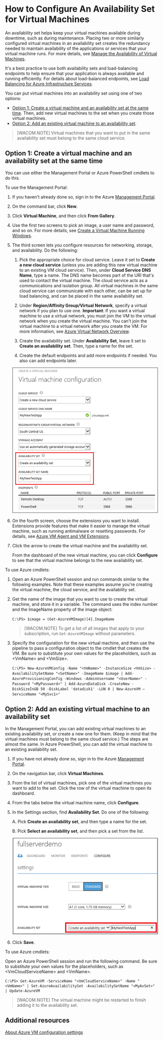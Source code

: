 <properties title="How to Configure An Availability Set for Virtual Machines" pageTitle="How to Configure An Availability Set for Virtual Machines" description="Gives the steps to configure an availability set for a VM in Azure" metaKeywords="" services="virtual-machines" solutions="" documentationCenter="" authors="kathydav" manager="timlt" videoId="" scriptId="" />

<tags ms.service="virtual-machines" ms.workload="infrastructure-services" ms.tgt_pltfrm="vm-multiple" ms.devlang="na" ms.topic="article" ms.date="09/30/2014" ms.author="kathydav"></tags>

# How to Configure An Availability Set for Virtual Machines

An availability set helps keep your virtual machines available during downtime, such as during maintenance. Placing two or more similarly configured virtual machines in an availability set creates the redundancy needed to maintain availability of the applications or services that your virtual machine runs. For more details, see [Manage the Availability of Virtual Machines][Manage the Availability of Virtual Machines].

It's a best practice to use both availability sets and load-balancing endpoints to help ensure that your application is always available and running efficiently. For details about load-balanced endpoints, see [Load Balancing for Azure Infrastructure Services][Load Balancing for Azure Infrastructure Services].

You can put virtual machines into an availability set using one of two options:

-   [Option 1: Create a virtual machine and an availability set at the same time][Option 1: Create a virtual machine and an availability set at the same time]. Then, add new virtual machines to the set when you create those virtual machines.
-   [Option 2: Add an existing virtual machine to an availability set][Option 2: Add an existing virtual machine to an availability set].

> [WACOM.NOTE] Virtual machines that you want to put in the same availability set must belong to the same cloud service.

## <span id="createset"></span> </a>Option 1: Create a virtual machine and an availability set at the same time

You can use either the Management Portal or Azure PowerShell cmdlets to do this.

To use the Management Portal:

1.  If you haven't already done so, sign in to the Azure [Management Portal][Management Portal].

2.  On the command bar, click **New**.

3.  Click **Virtual Machine**, and then click **From Gallery**.

4.  Use the first two screens to pick an image, a user name and password, and so on. For more details, see [Create a Virtual Machine Running Windows][Create a Virtual Machine Running Windows].

5.  The third screen lets you configure resources for networking, storage, and availability. Do the following:

    1.  Pick the appropriate choice for cloud service. Leave it set to **Create a new cloud service** (unless you are adding this new virtual machine to an existing VM cloud service). Then, under **Cloud Service DNS Name**, type a name. The DNS name becomes part of the URI that's used to contact the virtual machine. The cloud service acts as a communications and isolation group. All virtual machines in the same cloud service can communicate with each other, can be set up for load balancing, and can be placed in the same availability set.

    2.  Under **Region/Affinity Group/Virtual Network**, specify a virtual network if you plan to use one. **Important**: If you want a virtual machine to use a virtual network, you must join the VM to the virtual network when you create the virtual machine. You can't join the virtual machine to a virtual network after you create the VM. For more information, see [Azure Virtual Network Overview][Azure Virtual Network Overview].

    3.  Create the availability set. Under **Availability Set**, leave it set to **Create an availability set**. Then, type a name for the set.
    4.  Create the default endpoints and add more endpoints if needed. You also can add endpoints later.

    ![Create an availabililty set for a new VM][Create an availabililty set for a new VM]

6.  On the fourth screen, choose the extensions you want to install. Extensions provide features that make it easier to manage the virtual machine, such as running antimalware or resetting passwords. For details, see [Azure VM Agent and VM Extensions][Azure VM Agent and VM Extensions].

7.  Click the arrow to create the virtual machine and the availability set.

    From the dashboard of the new virtual machine, you can click **Configure** to see that the virtual machine belongs to the new availability set.

To use Azure cmdlets:

1.  Open an Azure PowerShell session and run commands similar to the following examples. Note that these examples assume you're creating the virtual machine, the cloud service, and the availability set.

2.  Get the name of the image that you want to use to create the virtual machine, and store it in a variable. The command uses the index number and the ImageName property of the image object:

    `C:\PS> $image = (Get-AzureVMImage)[4].ImageName`

    > [WACOM.NOTE] To get a list of all images that apply to your subscription, run `Get-AzureVMImage` without parameters.

3.  Specify the configuration for the new virtual machine, and then use the pipeline to pass a configuration object to the cmdlet that creates the VM. Be sure to substitute your own values for the placeholders, such as \<VmName\> and \<VmSize\>.

    `C:\PS> New-AzureVMConfig -Name "<VmName>" -InstanceSize <VmSize> -AvailabilitySetName "<SetName>" -ImageName $image | Add-AzureProvisioningConfig -Windows -AdminUsername "<UserName>" -Password "<MyPassword>" | Add-AzureDataDisk -CreateNew -DiskSizeInGB 50 -DiskLabel 'datadisk1' -LUN 0 | New-AzureVM –ServiceName "<MySvc1>"`

## <span id="addmachine"></span> </a>Option 2: Add an existing virtual machine to an availability set

In the Management Portal, you can add existing virtual machines to an existing availability set, or create a new one for them. (Keep in mind that the virtual machines must belong to the same cloud service.) The steps are almost the same. In Azure PowerShell, you can add the virtual machine to an existing availability set.

1.  If you have not already done so, sign in to the Azure [Management Portal][Management Portal].

2.  On the navigation bar, click **Virtual Machines**.

3.  From the list of virtual machines, pick one of the virtual machines you want to add to the set. Click the row of the virtual machine to open its dashboard.

4.  From the tabs below the virtual machine name, click **Configure**.

5.  In the Settings section, find **Availability Set**. Do one of the following:

    A. Pick **Create an availability set**, and then type a name for the set.

    B. Pick **Select an availability set**, and then pick a set from the list.

    ![Create an availabililty set for an existing VM][Create an availabililty set for an existing VM]

6.  Click **Save**.

To use Azure cmdlets:

Open an Azure PowerShell session and run the following command. Be sure to substitute your own values for the placeholders, such as \<VmCloudServiceName\> and \<VmName\>.

    C:\PS> Get-AzureVM -ServiceName "<VmCloudServiceName>" -Name "<VmName>" | Set-AzureAvailabilitySet -AvailabilitySetName "<MyAvSet>" | Update-AzureVM

> [WACOM.NOTE] The virtual machine might be restarted to finish adding it to the availability set.

## Additional resources

[About Azure VM configuration settings][About Azure VM configuration settings]

<!-- LINKS -->

  [Manage the Availability of Virtual Machines]: ../virtual-machines-manage-availability
  [Load Balancing for Azure Infrastructure Services]: ../virtual-machines-load-balance
  [Option 1: Create a virtual machine and an availability set at the same time]: #createset
  [Option 2: Add an existing virtual machine to an availability set]: #addmachine
  [Management Portal]: http://manage.windowsazure.com
  [Create a Virtual Machine Running Windows]: ../virtual-machines-windows-tutorial
  [Azure Virtual Network Overview]: http://go.microsoft.com/fwlink/p/?linkid=294063
  [Create an availabililty set for a new VM]: ./media/virtual-machines-how-to-configure-availability/VMavailabilityset.png
  [Azure VM Agent and VM Extensions]: http://go.microsoft.com/fwlink/p/?LinkId=XXX
  [Create an availabililty set for an existing VM]: ./media/virtual-machines-how-to-configure-availability/VMavailabilityExistingVM.png
  [About Azure VM configuration settings]: http://msdn.microsoft.com/en-us/library/azure/dn763935.aspx
